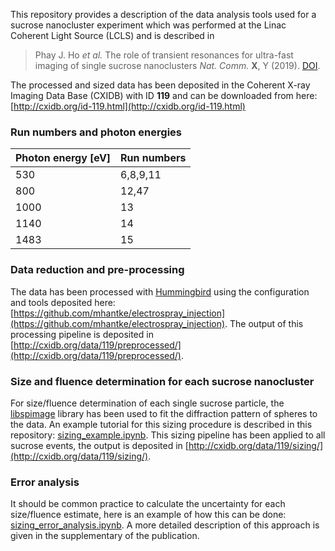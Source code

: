 This repository provides a description of the data analysis tools used for a sucrose nanocluster experiment which was performed at the Linac Coherent Light Source (LCLS) and is described in 

> Phay J. Ho *et al.* The role of transient resonances for ultra-fast imaging of single sucrose nanoclusters *Nat. Comm.* **X**, Y (2019). [DOI](DOI).

The processed and sized data has been deposited in the Coherent X-ray Imaging Data Base (CXIDB) with ID **119** and can be downloaded from here: [http://cxidb.org/id-119.html](http://cxidb.org/id-119.html)

### Run numbers and photon energies ###
Photon energy [eV] | Run numbers 
-------------------| -----------
530                | 6,8,9,11
800                | 12,47
1000               | 13
1140               | 14
1483               | 15

### Data reduction and pre-processing ###
The data has been processed with [Hummingbird](https://github.com/fxihub/hummingbird) using the configuration and tools deposited here: [https://github.com/mhantke/electrospray_injection](https://github.com/mhantke/electrospray_injection). The output of this processing pipeline is deposited in [http://cxidb.org/data/119/preprocessed/](http://cxidb.org/data/119/preprocessed/).

### Size and fluence determination for each sucrose nanocluster ###
For size/fluence determination of each single sucrose particle, the [libspimage](https://github.com/FXIhub/libspimage) library has been used to fit the 
diffraction pattern of spheres to the data. An example tutorial for this sizing procedure is described in this repository: 
[sizing_example.ipynb](sizing_example.ipynb). This sizing pipeline has been applied to all sucrose events, the output is deposited in [http://cxidb.org/data/119/sizing/](http://cxidb.org/data/119/sizing/).

### Error analysis ###
It should be common practice to calculate the uncertainty for each size/fluence estimate, here is an example of how this can be done: [sizing_error_analysis.ipynb](sizing_error_analysis.ipynb). A more detailed description of this approach is given in the supplementary of the publication.
